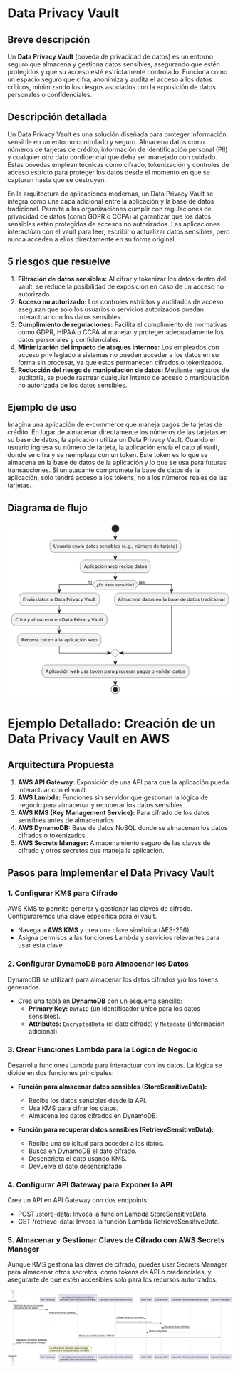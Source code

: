 # Data Privacy Vault

## Breve descripción
Un **Data Privacy Vault** (bóveda de privacidad de datos) es un entorno seguro que almacena y gestiona datos sensibles, asegurando que estén protegidos y que su acceso esté estrictamente controlado. Funciona como un espacio seguro que cifra, anonimiza y audita el acceso a los datos críticos, minimizando los riesgos asociados con la exposición de datos personales o confidenciales.

## Descripción detallada
Un Data Privacy Vault es una solución diseñada para proteger información sensible en un entorno controlado y seguro. Almacena datos como números de tarjetas de crédito, información de identificación personal (PII) y cualquier otro dato confidencial que deba ser manejado con cuidado. Estas bóvedas emplean técnicas como cifrado, tokenización y controles de acceso estricto para proteger los datos desde el momento en que se capturan hasta que se destruyen.

En la arquitectura de aplicaciones modernas, un Data Privacy Vault se integra como una capa adicional entre la aplicación y la base de datos tradicional. Permite a las organizaciones cumplir con regulaciones de privacidad de datos (como GDPR o CCPA) al garantizar que los datos sensibles estén protegidos de accesos no autorizados. Las aplicaciones interactúan con el vault para leer, escribir o actualizar datos sensibles, pero nunca acceden a ellos directamente en su forma original.

## 5 riesgos que resuelve
1. **Filtración de datos sensibles:** Al cifrar y tokenizar los datos dentro del vault, se reduce la posibilidad de exposición en caso de un acceso no autorizado.
2. **Acceso no autorizado:** Los controles estrictos y auditados de acceso aseguran que solo los usuarios o servicios autorizados puedan interactuar con los datos sensibles.
3. **Cumplimiento de regulaciones:** Facilita el cumplimiento de normativas como GDPR, HIPAA o CCPA al manejar y proteger adecuadamente los datos personales y confidenciales.
4. **Minimización del impacto de ataques internos:** Los empleados con acceso privilegiado a sistemas no pueden acceder a los datos en su forma sin procesar, ya que estos permanecen cifrados o tokenizados.
5. **Reducción del riesgo de manipulación de datos:** Mediante registros de auditoría, se puede rastrear cualquier intento de acceso o manipulación no autorizada de los datos sensibles.

## Ejemplo de uso
Imagina una aplicación de e-commerce que maneja pagos de tarjetas de crédito. En lugar de almacenar directamente los números de las tarjetas en su base de datos, la aplicación utiliza un Data Privacy Vault. Cuando el usuario ingresa su número de tarjeta, la aplicación envía el dato al vault, donde se cifra y se reemplaza con un token. Este token es lo que se almacena en la base de datos de la aplicación y lo que se usa para futuras transacciones. Si un atacante compromete la base de datos de la aplicación, solo tendrá acceso a los tokens, no a los números reales de las tarjetas.

## Diagrama de flujo

![Diagrama de flujo](../data-privacy-vaults/res/flow-diagram.png)

# Ejemplo Detallado: Creación de un Data Privacy Vault en AWS

## Arquitectura Propuesta

1. **AWS API Gateway:** Exposición de una API para que la aplicación pueda interactuar con el vault.
2. **AWS Lambda:** Funciones sin servidor que gestionan la lógica de negocio para almacenar y recuperar los datos sensibles.
3. **AWS KMS (Key Management Service):** Para cifrado de los datos sensibles antes de almacenarlos.
4. **AWS DynamoDB:** Base de datos NoSQL donde se almacenan los datos cifrados o tokenizados.
5. **AWS Secrets Manager:** Almacenamiento seguro de las claves de cifrado y otros secretos que maneja la aplicación.

## Pasos para Implementar el Data Privacy Vault

### 1. Configurar KMS para Cifrado

AWS KMS te permite generar y gestionar las claves de cifrado. Configuraremos una clave específica para el vault.

- Navega a **AWS KMS** y crea una clave simétrica (AES-256).
- Asigna permisos a las funciones Lambda y servicios relevantes para usar esta clave.

### 2. Configurar DynamoDB para Almacenar los Datos

DynamoDB se utilizará para almacenar los datos cifrados y/o los tokens generados.

- Crea una tabla en **DynamoDB** con un esquema sencillo:
  - **Primary Key:** `DataID` (un identificador único para los datos sensibles).
  - **Attributes:** `EncryptedData` (el dato cifrado) y `Metadata` (información adicional).

### 3. Crear Funciones Lambda para la Lógica de Negocio

Desarrolla funciones Lambda para interactuar con los datos. La lógica se divide en dos funciones principales:

- **Función para almacenar datos sensibles (StoreSensitiveData):**
  - Recibe los datos sensibles desde la API.
  - Usa KMS para cifrar los datos.
  - Almacena los datos cifrados en DynamoDB.

- **Función para recuperar datos sensibles (RetrieveSensitiveData):**
  - Recibe una solicitud para acceder a los datos.
  - Busca en DynamoDB el dato cifrado.
  - Desencripta el dato usando KMS.
  - Devuelve el dato desencriptado.

### 4. Configurar API Gateway para Exponer la API
Crea un API en API Gateway con dos endpoints:
- POST /store-data: Invoca la función Lambda StoreSensitiveData.
- GET /retrieve-data: Invoca la función Lambda RetrieveSensitiveData.

### 5. Almacenar y Gestionar Claves de Cifrado con AWS Secrets Manager
Aunque KMS gestiona las claves de cifrado, puedes usar Secrets Manager para almacenar otros secretos, como tokens de API o credenciales, y asegurarte de que estén accesibles solo para los recursos autorizados.


![Ejemplo de uso en AWS](../data-privacy-vaults/res/aws-example.png)



